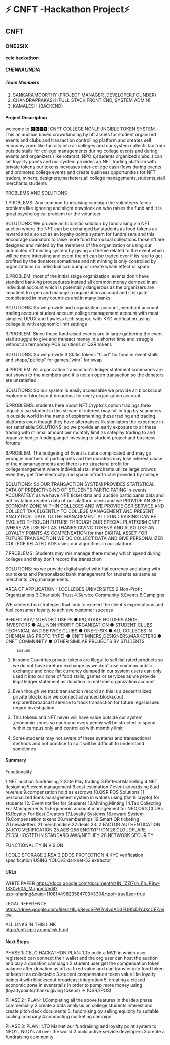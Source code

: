 # ⚡ CNFT -Hackathon Project⚡

## CNFT
### ONE2SIX
#### celo hackathon

##### CHENNAI,INDIA

##### Team Members
1. SANKARAMOORTHY (PROJECT MANAGER ,DEVELOPER,FOUNDER)
2. CHANDRAPRAKASH (FULL STACK,FRONT END, SYSTEM ADMIN)
3. KAMALESH (BACKEND)


#### Project Description
 welcome to 🅲🅽🅵🆃! CNFT COLLEGE NON_FUNGIBLE TOKEN SYSTEM -This an auction based crowdfunding by nft assets for student organized events and clubs and transaction controlling platform and creates self economy zone like fun city into all colleges and our system collects tax from outside stalls for college managements during college events and during events and organizers (like rotaract,,NPO's,students organized clubs..) can set loyality points and our system provides an NFT trading platform with private tokens our tokens increases inter-college cash flows during events and promotes college events and create business opportunities for NFT traders, miners, designers,marketers,all college managements,students,stall merchants,students
 
 PROBLEMS AND SOLUTIONS
 
1.PROBLEMS:
Any common fundraising campign the volunteers faces problems like ignoring and slight downlook on who raises the fund and it is great psychological
problem for the volunteer 

SOLUTIONS:
We provide an futuristic solution by fundraising via NFT auction where the NFT can be exchanged by students as food tokens as reward and also act as an loyalty points system for fundraisers and this encourage doanators to raise more fund than usual collections those nft are designed and minted by the members of the organization or using our automated nft minting system by giving an theme related to the event which will be more intersting and event the nft can be traded over if its rare to get profited by the donators sometimes and nft minting is only controlled by organizations no individual can dump or create whale effect or spam

2.PROBLEM:
most of the initial stage organization ,events don't have standard banking proceedures instead all common money dumped in an individual account which is
potentailly dangerous as the organizers are impatient to open and manage a organization account and it is quite complicated in many countries and in many 
banks

SOLUTIONS:
So we provide and organization account ,merchant account trading account,student account,college management account with most simplest UI/UX and flawless tech support with KYC verification using college id with ergonomic limit settings

3.PROBLEM:
Since these fundraised events are in large gathering the event stall struggle to give and transact money in a shorter time and struggle without an temporary POS solutions or QSR tokens

SOLUTIONS:
So we provide 3 Static tokens "food" for food in event stalls and shops,"pellets" for games,"winr" for swap

4.PROBLEM:
All organization transaction's ledger statement commands are not shown to the members and it is not an open transaction so the donators are unsatisfied

SOLUTIONS:
So our system is easily accessable we provide an blockscout explorer or blockscout broadcast for every organization account

5.PROBLEMS:
students here about NFT,Crypto's,option tradings,forex ,equidity ,so student in this stream of interest may fall in trap by scammers in outside world in the name of expirementing these trading and trading platforms even though they have alternatives lik stimilators the experince in not satisfiable 
SOLUTIONS:
so we provide an early exposure to all these trading with minmal amount per monthly limit as safeplay trading to and organize hedge funding,angel investing to student project and business forums

6.PROBLEM:
The budgeting of Event is quite complicated and may go wrong in numbers of participants and the donators may lose interest cause of the mismanagements and there is no structural profit for collegemangement where individual stall merchants utilize large crowds even they get free electricity and space infractructre provided by college

SOLUTIONS:
So OUR TRANSACTION SYSTEM PROVIDES STATISTICAL DATA OF PREDICTING NO OF STUDENTS PARTICIPATING in events ACCURATELY as we have NFT ticket data and auction participants data and nof invitation readers data of our platform users and we PROVIDE AN SELF ECONOMY ZONE WITHIN COLLEGES AND WE PROVIDE QSR SERVICE AND COLLECT TAX ELGENTLY TO  COLLEGE MANAGEMENT AND PRESENT ANALYTICAL DATA TO THE MANAGEMENT ALL FUND RAISING CAN BE EVOLVED THROUGH FUTURE THROUGH OUR SPECIAL  PLATFORM CNFT WHERE WE USE NFT AS THANKS GIVING TOKENS AND ALSO LIKE AN LOYALTY POINTS AS COMPENSATION for that DIGITAL ASSET FOR FUTURE TRANSACTION WE DO COLLECT DATA AND GIVE PERSONALIZED COLLEGE RELATED ADS using our algorithms in our platform

7.PROBLEMS:
Students may mis manage there money which spend during colleges and they don't record the transaction 

SOLUTIONS:
so we provide digital wallet with fiat currency and along with our tokens and Personalized bank management for students as same as merchants ,Org,managements

AREA OF APPLICATION :
1.COLLEGES,UNIVERSITES
2.Non-Profit Organizations
3.Charitable Trust
4.Service Community
5.Events
6.Campigns

 WE centered on strategies that look to exceed the client's expectations and fuel consumer loyalty to achieve customer success
 
 BENIFICIARY/INTENDED USERS
●	IPO,STAKE HOLDERS,ANGEL INVESTORS
●	ALL NON-PROFIT ORGANIZATION
●	STUDENT CLUBS TECHNICAL AND SERVICE CLUBS
●	ONE-2-SIX
●	ALL COLLEGES IN CHENNAI (AS PROTO TYPE)
●	CNFT MINERS,DESIGNERS,MARKETERS
●	CNFT COMMUNITY
●	OTHER SIMILAR PROJECTS BY STUDENTS

         Issues
                             
1. In some Countries private tokens are illegal to sell fiat rated products so we do not have inreturn exchange as we don't use common public exchange and once fiat currency dumped in our system users can only used it into our zone of food stalls, games or services as we provide legal ledger statement as donation in real time organization account 

2. Even though we track transaction record an this is a decentralized private blockchain we connect advanced blockscout explorer&broadcast service to track transaction for future legal issues regard investigation 

3. This tokens and NFT never will have value outside our system ,economic zones so each and every penny will be structed to spend within campus only and controlled with monthly limit

4. Some students may not aware of these systems and transactional methods and not practice to so it will be difficult to understand sometimes 


#### Summary

Functionality

1.NFT auction fundraising
2.Safe Play trading
3.Refferal Marketing
4.NFT designing
5.event management
6.cost estimation
7.event advertising
8.ad revenue
9.compensation hold as escrows
10.QSR POS Solutions
11. personalized Bank management system in wallets using (fiat & crypto) for students
12. Event notifier for Students
13.Mining,Minting
14.Tax Collecting For Managements
15.Ergonomic account management for NPO,ORG,CLUBs
16.Royalty For Best Creators
17.Loyalty Systems
18.reward System
19.Compensation tokens
20.memberships
19.Smart QR ticketing
20.newsletters
21.merchandise
22.deals
23. 2 FACTOR AUTHENTICATION 
24.KYC VERIFICATION
25.AES-256 ENCRYPTION
26.CLOUDFLARE
27.SSLHOSTED IN STANDARD AWS/NETLIFY
28.NETWORK SECURITY 

FUNCTIONALITY IN VISION 

1.COLD STORAGE
2.RSA
3.DDOS PROTECTION
4.KYC verification specification
USING YOLOv3 darknet-53 extractor

#### URLs

WHITE PAPER
https://docs.google.com/document/d/1N_1ZZl7sh_FhJP8w-13X0v50A_Magpmt/edit?usp=sharing&ouid=110814498235847034330&rtpof=true&sd=true

LEGAL REFERENCE
https://drive.google.com/file/d/1FJpReyoSEW7n4vdAD3FURfxDIYJXcCFZ/view

ALL LINKS IN THIS LINK    
http://cnft.epizy.com/link.html
                                                                      
#### Next Steps
PHASE 1: CELO HACKATHON 
PLAN:
1.To build a MVP in which user registered can connect their wallet and the org user can host the auction and play a donation campiagn
2.student user get the compensation token balance after donation as nft as fixed value and can transfer into food token or keep it as collectable
3.student compensation token value like loyalty points
4.with blockscout broadcast integration
5. creating a closed economic zone in eventstalls in order to pump more money using (loyaltypoints/thanks giving tokens) -> (QSR//POS)

PHASE 2 :
PLAN:
1.Completing all the above features in the idea phase commercially
2.create a data analysis on college students interest and create pitch deck documents 
3. fundraising by selling equidity to suitable scaling company
4.conducting marketing campign

PHASE 3:
PLAN:
1.TO Market our fundraising and loyalty point system to NPO's, NGO's all over the world
2.build active service developers
3.create a fundraising community
